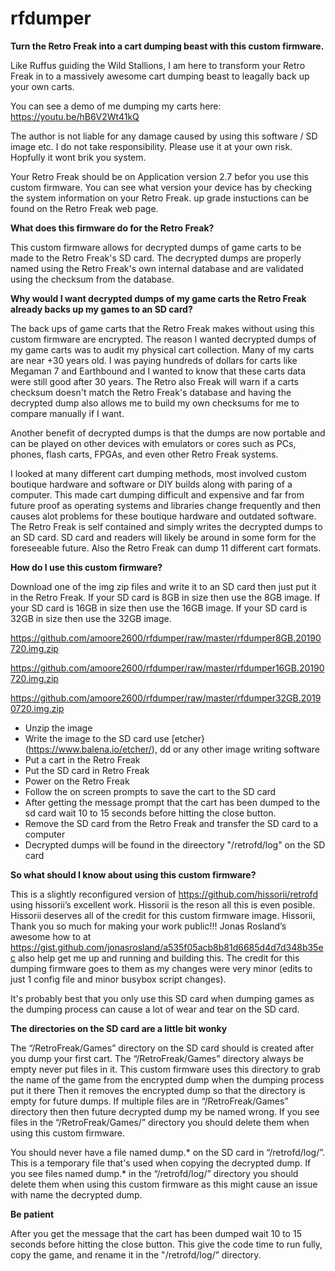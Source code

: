 # rfdumper
**Turn the Retro Freak into a cart dumping beast with this custom firmware.**

Like Ruffus guiding the Wild Stallions, I am here to transform your Retro Freak in to a massively awesome cart dumping beast to leagally back up your own carts.

You can see a demo of me dumping my carts here: https://youtu.be/hB6V2Wt41kQ

The author is not liable for any damage caused by using this software / SD image etc. I do not take responsibility. Please use it at your own risk. Hopfully it wont brik you system.

Your Retro Freak should be on Application version 2.7 befor you use this custom firmware. You can see what version your device has by checking the system information on your Retro Freak. up grade instuctions can be found on the Retro Freak web page.

**What does this firmware do for the Retro Freak?**

   This custom firmware allows for decrypted dumps of game carts to be made to the Retro Freak's SD card. The decrypted dumps are properly named using the Retro Freak's own internal database and are validated using the checksum from the database.

**Why would I want decrypted dumps of my game carts the Retro Freak already backs up my games to an SD card?**

   The back ups of game carts that the Retro Freak makes without using this custom firmware are encrypted. The reason I wanted decrypted dumps of my game carts was to audit my physical cart collection. Many of my carts are near +30 years old. I was paying hundreds of  dollars for carts like Megaman 7 and Earthbound and I wanted to know that these carts data were still good after 30 years. The Retro also Freak will warn if a carts checksum doesn't match the Retro Freak's database and having the decrypted dump also allows me to build my own checksums for me to compare manually if I want.
 
   Another benefit of decrypted dumps is that the dumps are now portable and can be played on other devices with emulators or cores  such as PCs, phones, flash carts, FPGAs, and even other Retro Freak systems. 
 
   I looked at many different cart dumping methods, most involved custom boutique hardware and software or DIY builds along with paring of a computer. This made cart dumping difficult and expensive and far from future proof as operating systems and libraries change frequently and then causes alot problems for these boutique hardware and outdated software. The Retro Freak is self contained and simply writes the decrypted dumps to an SD card. SD card and readers will likely be around in some form for the foreseeable future.  Also the Retro Freak can dump 11 different cart formats.  

**How do I use this custom firmware?**

   Download one of the img zip files and write it to an SD card then just put it in the Retro Freak. If your SD card is 8GB in size then use the 8GB image. If your SD card is 16GB in size then use the 16GB image. If your SD card is 32GB in size then use the 32GB image.
   
  https://github.com/amoore2600/rfdumper/raw/master/rfdumper8GB.20190720.img.zip
  
  https://github.com/amoore2600/rfdumper/raw/master/rfdumper16GB.20190720.img.zip
  
  https://github.com/amoore2600/rfdumper/raw/master/rfdumper32GB.20190720.img.zip
   

* Unzip the image 
* Write the image to the SD card use [etcher}(https://www.balena.io/etcher/), dd or any other image writing software
* Put a cart in the Retro Freak 
* Put the SD card in Retro Freak 
* Power on the Retro Freak
* Follow the on screen prompts to save the cart to the SD card
* After getting the message prompt that the cart has been dumped to the sd card wait 10 to 15 seconds before hitting the close button.  
* Remove the SD card from the Retro Freak and transfer the SD card to a computer 
* Decrypted dumps will be found in the direectory "/retrofd/log" on the SD card     


**So what should I know about using this custom firmware?**

   This is a slightly reconfigured version of https://github.com/hissorii/retrofd using hissorii’s excellent work. Hissorii is the reson all this is even posible. Hissorii deserves all of the credit for this custom firmware image. Hissorii, Thank you so much for making your work public!!! Jonas Rosland’s awesome how to at https://gist.github.com/jonasrosland/a535f05acb8b81d6685d4d7d348b35ec also help get me up and running and building this. The credit for this dumping firmware goes to them as my changes were very minor (edits to just 1 config file and minor busybox script changes).

   It's probably best that you only use this SD card when dumping games as the dumping process can cause a lot of wear and tear on the SD card. 

**The directories on the SD card are a little bit wonky** 

   The “/RetroFreak/Games” directory on the SD card should is created after you dump your first cart. The “/RetroFreak/Games” directory always be empty never put files in it. This custom firmware uses this directory to grab the name of the game from the encrypted dump when the dumping process put it there Then it removes the encrypted dump so that the directory is empty for future dumps. If multiple files are in “/RetroFreak/Games” directory then then future decrypted dump my be named wrong. If you see files in the “/RetroFreak/Games/” directory you should delete them when using this custom firmware.

   You should never have a file named dump.* on the SD card in “/retrofd/log/”. This is a temporary file that's used when copying the decrypted dump. If you see files named dump.* in the “/retrofd/log/” directory you should delete them when using this custom firmware as this might cause an issue with name the decrypted dump.
      
**Be patient**

  After you get the message that the cart has been dumped wait 10 to 15 seconds before hitting the close button. This give the code time to run fully, copy the game, and rename it in the "/retrofd/log/” directory.  
